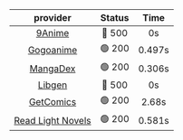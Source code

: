 | **provider** | **Status** | **Time** |
|:--------:|:------:|:----:|
| [9Anime](https://9anime.to) | 🔴 500 | 0s |
| [Gogoanime](https://gogoanime.gg) | 🟢 200 | 0.497s |
| [MangaDex](https://mangadex.org) | 🟢 200 | 0.306s |
| [Libgen](http://libgen) | 🔴 500 | 0s |
| [GetComics](https://getcomics.info/) | 🟢 200 | 2.68s |
| [Read Light Novels](https://readlightnovels.net) | 🟢 200 | 0.581s |
